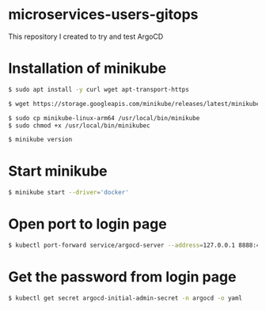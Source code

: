 # microservices-users-gitops

This repository I created to try and test ArgoCD 



# Installation of minikube 

```bash
$ sudo apt install -y curl wget apt-transport-https

$ wget https://storage.googleapis.com/minikube/releases/latest/minikube-linux-arm64

$ sudo cp minikube-linux-arm64 /usr/local/bin/minikube
$ sudo chmod +x /usr/local/bin/minikubec

$ minikube version
```
# Start minikube 

```bash
$ minikube start --driver='docker'
```

# Open port to login page

```bash
$ kubectl port-forward service/argocd-server --address=127.0.0.1 8888:443  -n argocd
```

# Get the password from login page

```bash
$ kubectl get secret argocd-initial-admin-secret -n argocd -o yaml
```
